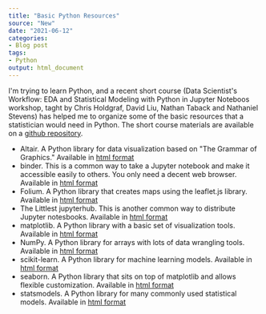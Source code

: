 ```yaml
---
title: "Basic Python Resources"
source: "New"
date: "2021-06-12"
categories:
- Blog post
tags:
- Python
output: html_document
---
```


I'm trying to learn Python, and a recent short course (Data Scientist's Workflow: EDA and Statistical Modeling with Python in Jupyter Noteboos workshop, taght by Chris Holdgraf, David Liu, Nathan Taback and Nathaniel Stevens) has helped me to organize some of the basic resources that a statistician would need in Python. The short course materials are available on a [github repository][ssc1].

<!--more-->

+ Altair. A Python library for data visualization based on "The Grammar of Graphics." Available in [html format][alt1]
+ binder. This is a common way to take a Jupyter notebook and make it accessible easily to others. You only need a decent web browser. Available in [html format][bin1]
+ Folium. A Python library that creates maps using the leaflet.js library. Available in [html format][fol1]
+ The Littlest jupyterhub. This is another common way to distribute Jupyter notesbooks. Available in [html format][lit1]
+ matplotlib. A Python library with a basic set of visualization tools. Available in [html format][mat1]
+ NumPy. A Python library for arrays with lots of data wrangling tools. Available in [html format][num1]
+ scikit-learn. A Python library for machine learning models. Available in [html format][sci1]
+ seaborn. A Python library that sits on top of matplotlib and allows flexible customization. Available in [html format][sea1]
+ statsmodels. A Python library for many commonly used statistical models. Available in [html format][sta1]

[alt1]: https://altair-viz.github.io/
[bin1]: https://gke.mybinder.org/
[fol1]: https://python-visualization.github.io/folium/
[lit1]: https://tljh.jupyter.org/en/latest/
[mat1]: https://matplotlib.org/
[num1]: https://numpy.org/
[sci1]: https://scikit-learn.org/stable/
[sea1]: https://seaborn.pydata.org/
[ssc1]: https://github.com/ssc-datascience/pythonjupyter_wshop2021
[sta1]: https://www.statsmodels.org/stable/index.html
